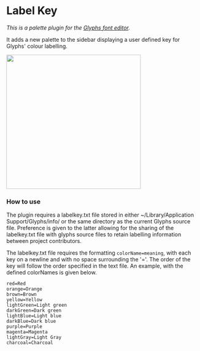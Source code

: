 # Label Key
*This is a palette plugin for the [Glyphs font editor](http://glyphsapp.com/).*
  
It adds a new palette to the sidebar displaying a user defined key for Glyphs' colour labelling. 

<img src="https://github.com/RobertPratley/labelKey/blob/master/images/labelKeyExample.png" width="350"/>


### How to use

The plugin requires a labelkey.txt file stored in either ~/Library/Application Support/Glyphs/info/ or the same directory as the current Glyphs source file. Preference is given to the latter allowing for the sharing of the labelkey.txt file with glyphs source files to retain labelling information between project contributors. 

The labelkey.txt file requires the formatting `colorName=meaning`, with each key on a newline and with no space surrounding the '='. The order of the key will follow the order specified in the text file. An example, with the defined colorNames is given below. 

```
red=Red
orange=Orange
brown=Brown
yellow=Yellow
lightGreen=Light green
darkGreen=Dark green
lightBlue=Light blue
darkBlue=Dark blue
purple=Purple
magenta=Magenta
lightGray=Light Gray
charcoal=Charcoal
```
